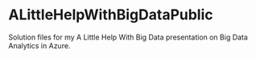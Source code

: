 # ALittleHelpWithBigDataPublic
Solution files for my A Little Help With Big Data presentation on Big Data Analytics in Azure.

